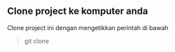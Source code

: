 ## Clone project ke komputer anda
Clone project ini dengan mengetikkan perintah di bawah
> git clone 
